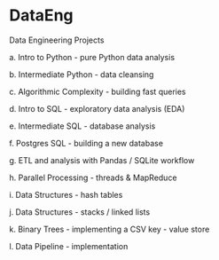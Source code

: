 # DataEng
 Data Engineering Projects

a. Intro to Python - pure Python data analysis

b. Intermediate Python - data cleansing

c. Algorithmic Complexity - building fast queries

d. Intro to SQL - exploratory data analysis (EDA)

e. Intermediate SQL - database analysis

f. Postgres SQL - building a new database

g. ETL and analysis with Pandas / SQLite workflow

h. Parallel Processing - threads & MapReduce

i. Data Structures - hash tables

j. Data Structures  - stacks / linked lists

k. Binary Trees - implementing a CSV key - value store

l. Data Pipeline - implementation
